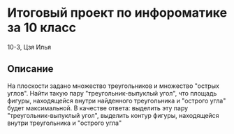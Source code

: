 # Итоговый проект по инфороматике за 10 класс

10-3,  Цзя Илья

## Описание

На плоскости задано множество треугольников и множество "острых углов". Найти
такую пару "треугольник-выпуклый угол", что площадь фигуры, находящейся внутри
найденного треугольника и "острого угла" будет максимальной.
В качестве ответа:
выделить эту пару "треугольник-выпуклый угол",
выделить контур фигуры, находящейся внутри треугольника и "острого угла"